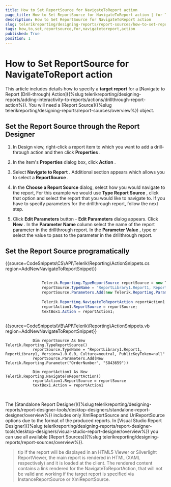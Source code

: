 ```yaml
---
title: How to Set ReportSource for NavigateToReport action
page_title: How to Set ReportSource for NavigateToReport action | for Telerik Reporting Documentation
description: How to Set ReportSource for NavigateToReport action
slug: telerikreporting/designing-reports/report-sources/how-to-set-reportsource-for-navigatetoreport-action
tags: how,to,set,reportsource,for,navigatetoreport,action
published: True
position: 1
---
```


# How to Set ReportSource for NavigateToReport action



This article includes details how to specify a __target report__  for a         [Navigate to Report (Drill-through) Action]({%slug telerikreporting/designing-reports/adding-interactivity-to-reports/actions/drillthrough-report-action%}).          You will need a [Report Source]({%slug telerikreporting/designing-reports/report-sources/overview%}) object.       

## Set the Report Source through the Report Designer

1. In Design view, right-click a report item to which you want to add a drill-through action and then click __Properties__ .             

1. In the item's __Properties__  dialog box, click __Action__ .             

1. Select __Navigate to Report__ . Additional section appears which allows you to select a __ReportSource__ .             

1. In the __Choose a Report Source__  dialog, select how you would navigate to the report, For               this example we would use __Type Report Source__ , click that option and select the report that you would like to navigate to.             If you have to specify parameters for the drillthrough report, follow the next step.

1. Click __Edit Parameters__  button - __Edit Parameters__  dialog appears. Click __New__ .               In the __Parameter Name__  column select the name of the report parameter in the drillthrough report.               In the __Parameter Value__ , type or select the value to pass to the parameter in the drillthrough report.             

## Set the Report Source programatically

{{source=CodeSnippets\CS\API\Telerik\Reporting\ActionSnippets.cs region=AddNewNavigateToReportSnippet}}
````C#
	
	            Telerik.Reporting.TypeReportSource reportSource = new Telerik.Reporting.TypeReportSource();
	            reportSource.TypeName = "ReportLibrary1.Report1, ReportLibrary1, Version=1.0.0.0, Culture=neutral, PublicKeyToken=null";
	            reportSource.Parameters.Add(new Telerik.Reporting.Parameter("OrderNumber", "SO43659"));
	
	            Telerik.Reporting.NavigateToReportAction reportAction1 = new Telerik.Reporting.NavigateToReportAction();
	            reportAction1.ReportSource = reportSource;
	            textBox1.Action = reportAction1;
	
````
{{source=CodeSnippets\VB\API\Telerik\Reporting\ActionSnippets.vb region=AddNewNavigateToReportSnippet}}
````VB
	        Dim reportSource As New Telerik.Reporting.TypeReportSource()
	        reportSource.TypeName = "ReportLibrary1.Report1, ReportLibrary1, Version=1.0.0.0, Culture=neutral, PublicKeyToken=null"
	        reportSource.Parameters.Add(New Telerik.Reporting.Parameter("OrderNumber", "SO43659"))
	
	        Dim reportAction1 As New Telerik.Reporting.NavigateToReportAction()
	        reportAction1.ReportSource = reportSource
	        textBox1.Action = reportAction1
	
````



## 

The [Standalone Report Designer]({%slug telerikreporting/designing-reports/report-designer-tools/desktop-designers/standalone-report-designer/overview%}) includes only XmlReportSource and UriReportSource options due to the format           of the produced reports.           In [Visual Studio Report Designer]({%slug telerikreporting/designing-reports/report-designer-tools/desktop-designers/visual-studio-report-designer/overview%}) you can use all available [Report Sources]({%slug telerikreporting/designing-reports/report-sources/overview%}).         

>tip If the report will be displayed in an HTML5 Viewer or Silverlight ReportViewer, the main report is rendered in HTML (XAML respectively) and it is loaded at the client.             The rendered content contains a link rendered for the NavigateToReportAction, that will not be valid and working if the target report is specified via InstanceReportSource or XmlReportSource.           

